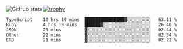 ![GitHub stats](https://github-readme-stats.vercel.app/api?username=ksk001100&show_icons=true&theme=tokyonight)
[![trophy](https://github-profile-trophy.vercel.app/?username=ksk001100&theme=onedark)](https://github.com/ryo-ma/github-profile-trophy)

<!--START_SECTION:waka-->

```text
TypeScript    10 hrs 19 mins  ███████████████▓░░░░░░░░░   63.11 %
Ruby          4 hrs 19 mins   ██████▓░░░░░░░░░░░░░░░░░░   26.40 %
JSON          23 mins         ▓░░░░░░░░░░░░░░░░░░░░░░░░   02.44 %
Other         22 mins         ▓░░░░░░░░░░░░░░░░░░░░░░░░   02.34 %
ERB           21 mins         ▓░░░░░░░░░░░░░░░░░░░░░░░░   02.22 %
```

<!--END_SECTION:waka-->
